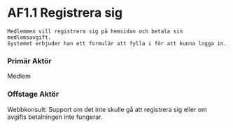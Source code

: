 # AF1.1 Registrera sig
    Medlemmen vill registrera sig på hemsidan och betala sin medlemsavgift.
    Systemet erbjuder han ett formulär att fylla i för att kunna logga in.
### Primär Aktör
Medlem
### Offstage Aktör
Webbkonsult: Support om det inte skulle gå att registrera sig eller om avgifts
betalningen inte fungerar.